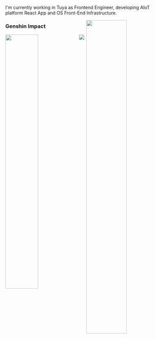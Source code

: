 I'm currently working in Tuya as Frontend Engineer, developing AIoT platform React App and OS Front-End Infrastructure.

<a href="https://blog.saber2pr.top/"><img align="right" src="https://github-readme-stats.vercel.app/api?username=saber2pr&show_icons=true&title_color=fff&icon_color=588aeb&bg_color=2e2165&text_color=c8c4d8" width="50%" />
</a>

### Genshin Impact

<img align="left" src="https://genshin-card.getloli.com/rand/82173644.png" width="45%" />

<a href="https://saber2pr.top/#/数据"><img src="https://cdn.jsdelivr.net/gh/saber2pr/saber2pr@gh-pages/out/curve.svg?_ts=1660137174265" /></a>
